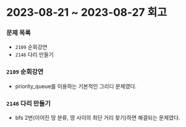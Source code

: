 # 2023-08-21 ~ 2023-08-27 회고

### 문제 목록

- `2109` 순회강연
- `2146` 다리 만들기

### `2109` 순회강연

- priority_queue를 이용하는 기본적인 그리디 문제였다.

### `2146` 다리 만들기

- bfs 2번(이어진 땅 분류, 땅 사이의 최단 거리 찾기)하면 해결되는 문제였다.
